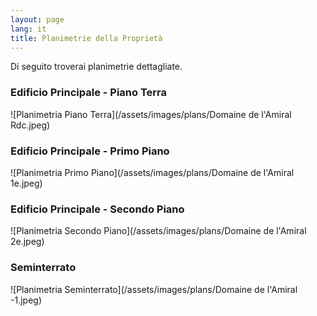 ```yaml
---
layout: page
lang: it
title: Planimetrie della Proprietà
---
```


Di seguito troverai planimetrie dettagliate.

### Edificio Principale - Piano Terra
![Planimetria Piano Terra](/assets/images/plans/Domaine de l'Amiral Rdc.jpeg)

### Edificio Principale - Primo Piano
![Planimetria Primo Piano](/assets/images/plans/Domaine de l'Amiral 1e.jpeg)

### Edificio Principale - Secondo Piano
![Planimetria Secondo Piano](/assets/images/plans/Domaine de l'Amiral 2e.jpeg)

### Seminterrato
![Planimetria Seminterrato](/assets/images/plans/Domaine de l'Amiral -1.jpeg)